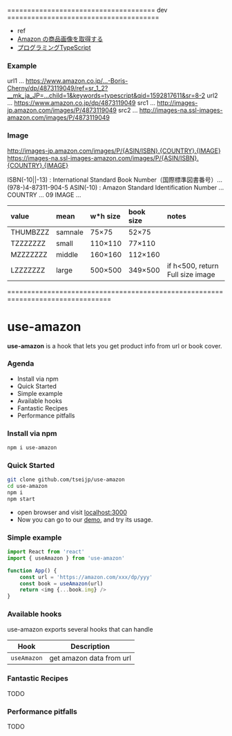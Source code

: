 ===================================== dev ======================================

* ref
* [Amazon の商品画像を取得する](https://www.ipentec.com/document/internet-get-amazon-product-image)
* [プログラミングTypeScript](https://www.amazon.co.jp/dp/4873119049)

### Example
url1 ... https://www.amazon.co.jp/...-Boris-Cherny/dp/4873119049/ref=sr_1_2?__mk_ja_JP=...child=1&keywords=typescript&qid=1592817611&sr=8-2
url2 ... https://www.amazon.co.jp/dp/4873119049
src1 ... http://images-jp.amazon.com/images/P/4873119049
src2 ... http://images-na.ssl-images-amazon.com/images/P/4873119049

### Image
http://images-jp.amazon.com/images/P/{ASIN/ISBN}.{COUNTRY}.{IMAGE}
https://images-na.ssl-images-amazon.com/images/P/{ASIN/ISBN}.{COUNTRY}.{IMAGE}

ISBN(-10||-13) : International Standard Book Number（国際標準図書番号）... (978-)4-87311-904-5
ASIN(-10) : Amazon Standard Identification Number ...
COUNTRY ... 09
IMAGE ...

value    | mean     | w*h size | book size | notes  
:-|:-|:-|:-|:-  
THUMBZZZ | samnale  | 75×75   | 52×75    |  
TZZZZZZZ | small    | 110×110 | 77×110   |  
MZZZZZZZ | middle   | 160×160 | 112×160  |  
LZZZZZZZ | large    | 500×500 | 349×500  | if h<500, return Full size image  

================================================================================

# use-amazon

__use-amazon__ is a hook that lets you get product info from url or book cover.

### Agenda
* Install via npm
* Quick Started
* Simple example
* Available hooks
* Fantastic Recipes
* Performance pitfalls

### Install via npm
```bash
npm i use-amazon
```

### Quick Started
```bash
git clone github.com/tseijp/use-amazon
cd use-amazon
npm i
npm start
```

* open browser and visit [localhost:3000](http://localhost:3000/)
* Now you can go to our [demo](https://tsei.jp/hook/), and try its usage.

### Simple example

```js
import React from 'react'
import { useAmazon } from 'use-amazon'

function App() {
    const url = 'https://amazon.com/xxx/dp/yyy'
    const book = useAmazon(url)
    return <img {...book.img} />
}
```

### Available hooks
use-amazon exports several hooks that can handle

| Hook         | Description                                |
| ------------ | ------------------------------------------ |
| `useAmazon`  | get amazon data from url                   |


### Fantastic Recipes
TODO

### Performance pitfalls
TODO
